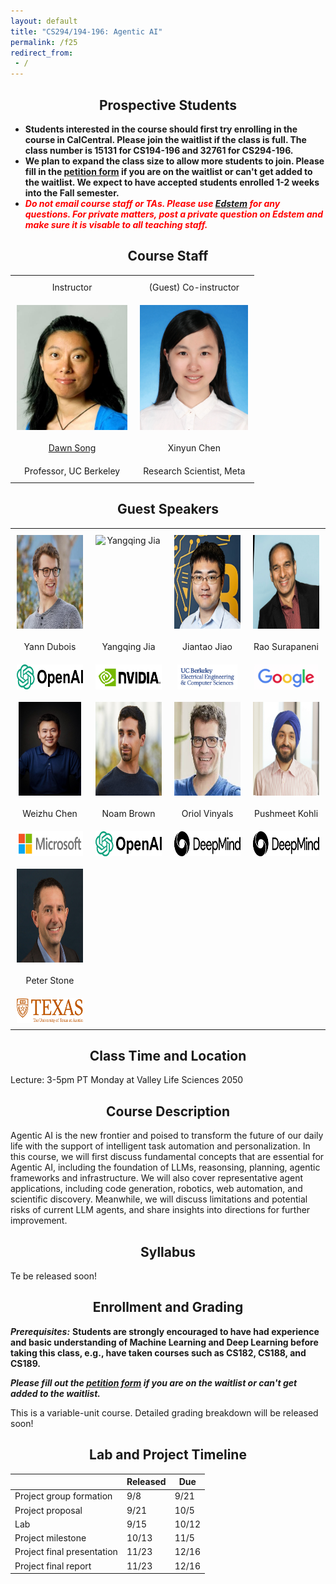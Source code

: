 ```yaml
---
layout: default
title: "CS294/194-196: Agentic AI"
permalink: /f25
redirect_from:
 - /
---
```


## Prospective Students

- **Students interested in the course should first try enrolling in the course in CalCentral. Please join the waitlist if the class is full. The class number is 15131 for CS194-196 and 32761 for CS294-196.**
- **We plan to expand the class size to allow more students to join. Please fill in the <a href="https://forms.gle/MSLYVZJmaDaaE2B48">petition form</a> if you are on the waitlist or can't get added to the waitlist. We expect to have accepted students enrolled 1-2 weeks into the Fall semester.**
- ***<span style="color:red">Do not email course staff or TAs. Please use [Edstem](https://edstem.org/us/join/MWjY99) for any questions. For private matters, post a private question on Edstem and make sure it is visable to all teaching staff.</span>***

## Course Staff

<table class="instructors">
  <tbody>
    <tr>
      <td>Instructor</td>
      <td>(Guest) Co-instructor</td>
    </tr>
    <tr>
      <td><img src="assets/dawn-berkeley.jpg" height="200" alt="Dawn Song"></td>
      <td><img src="assets/XinyunChen.jpg" height="200" alt="Xinyun Chen"></td>
    </tr>
    <tr>
      <td><a href="https://people.eecs.berkeley.edu/~dawnsong/">Dawn Song</a></td>
      <td>Xinyun Chen</td>
    </tr>
    <tr>
      <td>Professor, UC Berkeley</td>
      <td>Research Scientist, Meta</td>
    </tr>
  </tbody>
</table>

<style>
  .instructors {
    width: 100%;
    table-layout: fixed;
    border-collapse: collapse;
  }
  .instructors td {
    text-align: center;     
    vertical-align: middle; 
    padding: 10px;
  }
  .instructors img {
    display: block; 
    margin: 0 auto; 
  }
</style>

## Guest Speakers


<style>
  h2 { text-align: center; }

  .table {
    width: 100%;
    table-layout: fixed;
    border-collapse: collapse;
  }
  .table td {
    width: 25%;
    text-align: center;    
    vertical-align: middle; 
    padding: 10px;
  }
  .table img {
    display: block;  
    margin: 0 auto; 
  }
</style>

<table class="table">
  <tr>
    <td><img src="assets/Yann_Dubois.png" height="150" alt="Yann Dubois"></td>
    <td><img src="assets/Yangqing_Jia.png" height="150" alt="Yangqing Jia"></td>
    <td><img src="assets/Jiantao_Jiao.png" height="150" alt="Jiantao Jiao"></td>
    <td><img src="assets/Rao_Surapaneni.png" height="150" alt="Rao Surapaneni"></td>
  </tr>
  <tr>
    <td>Yann Dubois</td>
    <td>Yangqing Jia</td>
    <td>Jiantao Jiao</td>
    <td>Rao Surapaneni</td>
  </tr>
  <tr>
    <td><img src="assets/openai.png" height="40" alt="OpenAI"></td>
    <td><img src="assets/nvidia.png" height="40" alt="NVIDIA"></td>
    <td><img src="assets/berkeley.png" height="40" alt="UC Berkeley"></td>
    <td><img src="assets/Google.jpg" height="40" alt="Google"></td>
  </tr>

  <tr>
    <td><img src="assets/Weizhu_Chen.png" height="150" alt="Weizhu Chen"></td>
    <td><img src="assets/Noam_Brown.png" height="150" alt="Noam Brown"></td>
    <td><img src="assets/Oriol_Vinyals.png" height="150" alt="Oriol Vinyals"></td>
    <td><img src="assets/Pushmeet_Kohli.png" height="150" alt="Pushmeet Kohli"></td>
  </tr>
  <tr>
    <td>Weizhu Chen</td>
    <td>Noam Brown</td>
    <td>Oriol Vinyals</td>
    <td>Pushmeet Kohli</td>
  </tr>
  <tr>
    <td><img src="assets/microsoft.png" height="40" alt="Microsoft"></td>
    <td><img src="assets/openai.png" height="40" alt="OpenAI"></td>
    <td><img src="assets/Google%20Deepmind.png" height="40" alt="Google DeepMind"></td>
    <td><img src="assets/Google%20Deepmind.png" height="40" alt="Google DeepMind"></td>
  </tr>

  <tr>
    <td><img src="assets/Peter_Stone.png" height="150" alt="Peter Stone"></td>
    <td></td>
    <td></td>
    <td></td>
  </tr>
  <tr>
    <td>Peter Stone</td>
    <td></td>
    <td></td>
    <td></td>
  </tr>
  <tr>
    <td><img src="assets/austin.png" height="40" alt="UT Austin"></td>
    <td></td>
    <td></td>
    <td></td>
  </tr>
</table>

## Class Time and Location

Lecture: 3-5pm PT Monday at Valley Life Sciences 2050 

## Course Description

Agentic AI is the new frontier and poised to transform the future of our daily life with the support of intelligent task automation and personalization. In this course, we will first discuss fundamental concepts that are essential for Agentic AI, including the foundation of LLMs, reasonsing, planning, agentic frameworks and infrastructure. We will also cover representative agent applications, including code generation, robotics, web automation, and scientific discovery. Meanwhile, we will discuss limitations and potential risks of current LLM agents, and share insights into directions for further improvement.

## Syllabus

Te be released soon!

## Enrollment and Grading

***Prerequisites:*** **Students are strongly encouraged to have had experience and basic understanding of Machine Learning and Deep Learning before taking this class, e.g., have taken courses such as CS182, CS188, and CS189.**

***Please fill out the <a href="https://forms.gle/MSLYVZJmaDaaE2B48">petition form</a> if you are on the waitlist or can't get added to the waitlist.***

This is a variable-unit course. Detailed grading breakdown will be released soon!

## Lab and Project Timeline

|                         | Released | Due    |
|-------------------------|----------|--------|
| Project group formation | 9/8      | 9/21    |
| Project proposal        |  9/21     | 10/5    |
| Lab                     |  9/15     |  10/12   |
| Project milestone       |  10/13     |  11/5   |
| Project final presentation    |  11/23     | 12/16    |
| Project final report    |  11/23     | 12/16    |